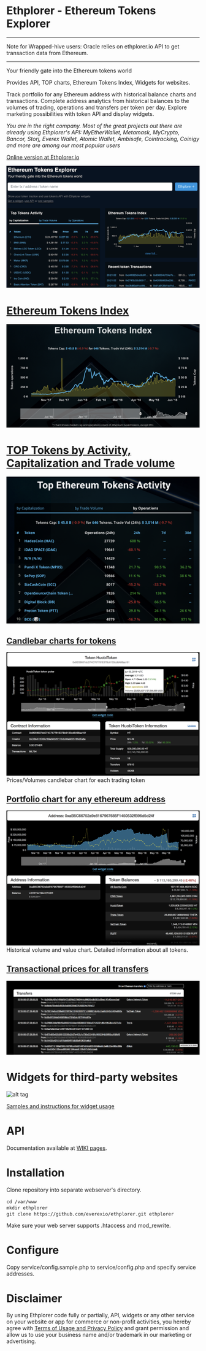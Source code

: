 # Ethplorer - Ethereum Tokens Explorer

---

Note for Wrapped-hive users: Oracle relies on ethplorer.io API to get transaction data from Ethereum.

---

Your friendly gate into the Ethereum tokens world

Provides API, TOP charts, Ethereum Tokens Index, Widgets for websites.

Track portfolio for any Ethereum address with historical balance charts and transactions. Complete address analytics from historical balances to the volumes of trading, operations and transfers per token per day. Explore marketing possibilities with token API and display widgets.

*You are in the right company. Most of the great projects out there are already using Ethplorer's API: MyEtherWallet, Metamask, MyCrypto, Bancor, Storj, Everex Wallet, Atomic Wallet, Ambisafe, Cointracking, Coinigy and more are among our most popular users*

[Online version at Ethplorer.io](https://ethplorer.io)

![alt tag](https://github.com/EverexIO/Ethplorer/blob/master/images/ethplorer-home.png)

# [Ethereum Tokens Index](https://ethplorer.io/index?from=github)
![alt tag](https://github.com/EverexIO/Ethplorer/blob/master/images/ethplorer-token-index.png)

# [TOP Tokens by Activity, Capitalization and Trade volume](https://ethplorer.io/top?from=github#count)
![alt tag](https://github.com/EverexIO/Ethplorer/blob/master/images/ethplorer-top-operations.png)

## [Candlebar charts for tokens](https://ethplorer.io/address/0x6f259637dcd74c767781e37bc6133cd6a68aa161?from=github)
![alt tag](https://github.com/EverexIO/Ethplorer/blob/master/images/ethplorer-token-chart.png)
Prices/Volumes candlebar chart for each trading token

## [Portfolio chart for any ethereum address](https://ethplorer.io/address/0xab5c66752a9e8167967685f1450532fb96d5d24f?from=github)
![alt tag](https://github.com/EverexIO/Ethplorer/blob/master/images/address-chart.png)
Historical volume and value chart. Detailed information about all tokens.

## [Transactional prices for all transfers](https://ethplorer.io/address/0xab5c66752a9e8167967685f1450532fb96d5d24f?from=github#transfers=12)
![alt tag](https://github.com/EverexIO/Ethplorer/blob/master/images/ethplorer-historical-prices.png)


# Widgets for third-party websites
![alt tag](https://github.com/EverexIO/Ethplorer/blob/develop/images/augur-widget.png)

[Samples and instructions for widget usage](https://ethplorer.io/widgets)


# API

Documentation available at [WIKI pages](https://github.com/EverexIO/Ethplorer/wiki/ethplorer-api).


# Installation

Clone repository into separate webserver's directory.

```
cd /var/www
mkdir ethplorer
git clone https://github.com/everexio/ethplorer.git ethplorer
```

Make sure your web server supports .htaccess and mod_rewrite.


# Configure

Copy service/config.sample.php to service/config.php and specify service addresses.

# Disclaimer

By using Ethplorer code fully or partially, API, widgets or any other service on your website or app for commerce or non-profit activities, you hereby agree with [Terms of Usage and Privacy Policy](https://ethplorer.io/privacy) and grant permission and allow us to use your business name and/or trademark in our marketing or advertising. 
